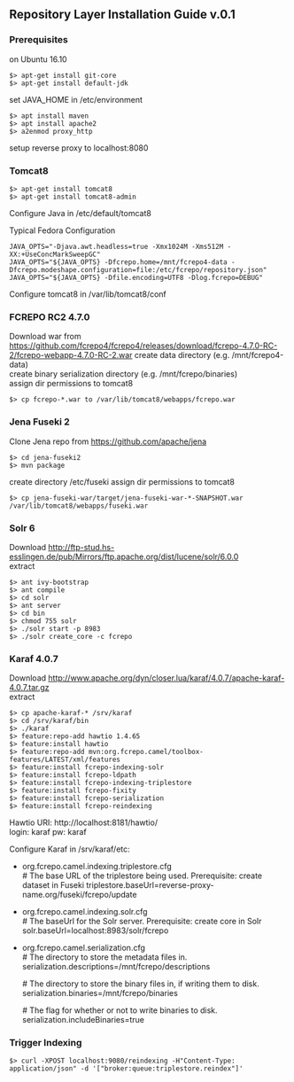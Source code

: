 ## Repository Layer Installation Guide v.0.1


### Prerequisites
on Ubuntu 16.10

    $> apt-get install git-core
    $> apt-get install default-jdk
    
set JAVA_HOME in /etc/environment

    $> apt install maven
    $> apt install apache2
    $> a2enmod proxy_http

setup reverse proxy to localhost:8080

### Tomcat8

    $> apt-get install tomcat8  
    $> apt-get install tomcat8-admin

Configure Java in /etc/default/tomcat8    

Typical Fedora Configuration

    JAVA_OPTS="-Djava.awt.headless=true -Xmx1024M -Xms512M -XX:+UseConcMarkSweepGC"
    JAVA_OPTS="${JAVA_OPTS} -Dfcrepo.home=/mnt/fcrepo4-data -Dfcrepo.modeshape.configuration=file:/etc/fcrepo/repository.json"    
    JAVA_OPTS="${JAVA_OPTS} -Dfile.encoding=UTF8 -Dlog.fcrepo=DEBUG"  

Configure tomcat8 in /var/lib/tomcat8/conf


### FCREPO RC2 4.7.0
Download war from https://github.com/fcrepo4/fcrepo4/releases/download/fcrepo-4.7.0-RC-2/fcrepo-webapp-4.7.0-RC-2.war
create data directory (e.g. /mnt/fcrepo4-data)  
create binary serialization directory (e.g. /mnt/fcrepo/binaries)  
assign dir permissions to tomcat8  

    $> cp fcrepo-*.war to /var/lib/tomcat8/webapps/fcrepo.war

### Jena Fuseki 2
Clone Jena repo from https://github.com/apache/jena

    $> cd jena-fuseki2
    $> mvn package
create directory /etc/fuseki
assign dir permissions to tomcat8

    $> cp jena-fuseki-war/target/jena-fuseki-war-*-SNAPSHOT.war /var/lib/tomcat8/webapps/fuseki.war

### Solr 6
Download http://ftp-stud.hs-esslingen.de/pub/Mirrors/ftp.apache.org/dist/lucene/solr/6.0.0  
extract

    $> ant ivy-bootstrap 
    $> ant compile
    $> cd solr
    $> ant server
    $> cd bin
    $> chmod 755 solr
    $> ./solr start -p 8983
    $> ./solr create_core -c fcrepo  

### Karaf 4.0.7
Download http://www.apache.org/dyn/closer.lua/karaf/4.0.7/apache-karaf-4.0.7.tar.gz  
extract

    $> cp apache-karaf-* /srv/karaf
    $> cd /srv/karaf/bin
    $> ./karaf
    $> feature:repo-add hawtio 1.4.65    
    $> feature:install hawtio
    $> feature:repo-add mvn:org.fcrepo.camel/toolbox-features/LATEST/xml/features
    $> feature:install fcrepo-indexing-solr
    $> feature:install fcrepo-ldpath
    $> feature:install fcrepo-indexing-triplestore
    $> feature:install fcrepo-fixity
    $> feature:install fcrepo-serialization
    $> feature:install fcrepo-reindexing   


Hawtio URI: http://localhost:8181/hawtio/  
login: karaf pw: karaf  

Configure Karaf in /srv/karaf/etc:  

* org.fcrepo.camel.indexing.triplestore.cfg  
    \# The base URL of the triplestore being used.
Prerequisite: create dataset in Fuseki
triplestore.baseUrl=reverse-proxy-name.org/fuseki/fcrepo/update  

* org.fcrepo.camel.indexing.solr.cfg  
    \# The baseUrl for the Solr server.
Prerequisite: create core in Solr
solr.baseUrl=localhost:8983/solr/fcrepo  

* org.fcrepo.camel.serialization.cfg  
    \# The directory to store the metadata files in.
    serialization.descriptions=/mnt/fcrepo/descriptions  
    
    \# The directory to store the binary files in, if writing them to disk.
    serialization.binaries=/mnt/fcrepo/binaries  

    \# The flag for whether or not to write binaries to disk.
    serialization.includeBinaries=true  

### Trigger Indexing
    $> curl -XPOST localhost:9080/reindexing -H"Content-Type: application/json" -d '["broker:queue:triplestore.reindex"]'